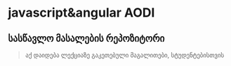 # javascript&angular AODI
## სასწავლო მასალების რეპოზიტორი

> აქ დაიდება ლექციაზე გაკეთებული მაგალითები, სტუდენტებისთვის

